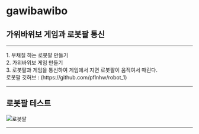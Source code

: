 # gawibawibo
## 가위바위보 게임과 로봇팔 통신
<hr/>
1. 부채질 하는 로봇팔 만들기 <br/>
2. 가위바위보 게임 만들기 <br/>
3. 로봇팔과 게임을 통신하여 게임에서 지면 로봇팔이 움직여서 때린다.<br/>
   로봇팔 깃허브 : (https://github.com/pflnhw/robot_1)
<hr/>

## 로봇팔 테스트 <br/>

![로봇팔](https://user-images.githubusercontent.com/129159977/234758526-48e4f7a5-8c6e-472d-8e32-2cfecc3d1542.gif)
<hr/>

